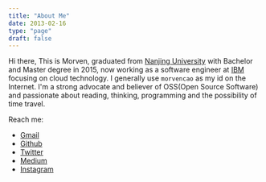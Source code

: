 ```yaml
---
title: "About Me"
date: 2013-02-16
type: "page"
draft: false
---
```


Hi there, This is Morven, graduated from [Nanjing University](http://www.nju.edu.cn/) with Bachelor and Master degree in 2015, now working as a software engineer at [IBM](http://www.ibm.com/) focusing on cloud technology. I generally use `morvencao` as my id on the Internet. I'm a strong advocate and believer of OSS(Open Source Software) and passionate about reading, thinking, programming and the possibility of time travel.

Reach me:

 - [Gmail](mailto:morvencao@gmail.com)
 - [Github](https://github.com/morvencao)
 - [Twitter](https://twitter.com/morvencao)
 - [Medium](https://medium.com/@morvencao)
 - [Instagram](https://instagram.com/morvencao)
